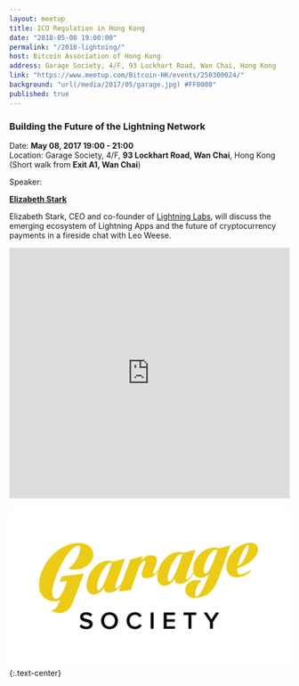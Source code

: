 ```yaml
---
layout: meetup
title: ICO Regulation in Hong Kong
date: "2018-05-08 19:00:00"
permalink: "/2018-lightning/"
host: Bitcoin Association of Hong Kong
address: Garage Society, 4/F, 93 Lockhart Road, Wan Chai, Hong Kong
link: "https://www.meetup.com/Bitcoin-HK/events/250300024/"
background: "url(/media/2017/05/garage.jpg) #FF0000"
published: true
---
```


### Building the Future of the Lightning Network

Date: **May 08, 2017 19:00 - 21:00**     
Location: Garage Society, 4/F, **93 Lockhart Road, Wan Chai**, Hong Kong     
(Short walk from **Exit A1, Wan Chai**)     

Speaker:

**[Elizabeth Stark](https://twitter.com/starkness)**

Elizabeth Stark, CEO and co-founder of [Lightning Labs](https://lightning.engineering), will discuss the emerging ecosystem of Lightning Apps and the future of cryptocurrency payments in a fireside chat with Leo Weese.

<iframe src="https://www.google.com/maps/embed?pb=!1m18!1m12!1m3!1d14767.437764230222!2d114.16268035739651!3d22.28331366945022!2m3!1f0!2f0!3f0!3m2!1i1024!2i768!4f13.1!3m3!1m2!1s0x0%3A0x852f3124641b51c8!2sGarage+Wan+Chai!5e0!3m2!1sen!2shk!4v1526045730244" width="100%" height="450" frameborder="0" style="border:0" allowfullscreen></iframe>

[![Garage Society](/media/2017/05/garagesociety.png)](http://www.thegaragesociety.com/)
{:.text-center}
